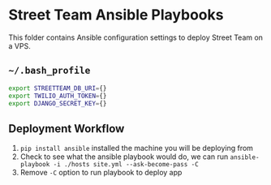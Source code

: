 # Street Team Ansible Playbooks

This folder contains Ansible configuration settings to deploy Street Team on a VPS.

## `~/.bash_profile`

```bash
export STREETTEAM_DB_URI={}
export TWILIO_AUTH_TOKEN={}
export DJANGO_SECRET_KEY={}
```

## Deployment Workflow

1. `pip install ansible` installed the machine you will be deploying from
1. Check to see what the ansible playbook would do, we can run `ansible-playbook -i ./hosts site.yml --ask-become-pass -C`
1. Remove `-C` option to run playbook to deploy app
